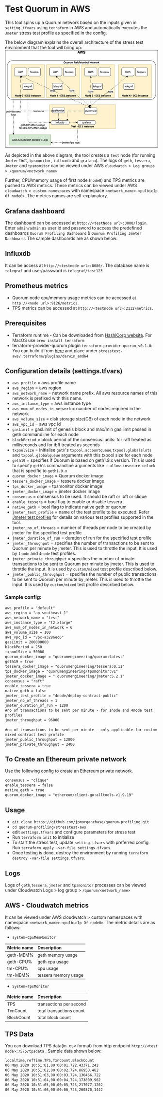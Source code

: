 
 # Test Quorum in AWS
 This tool spins up a Quorum network based on the inputs given in `setting.tfvars` using `terraform` in AWS and automatically executes the `Jmeter` stress test profile as specified in the config. 
 
 The below diagram explains the overall architecture of the stress test environment that the tool will bring up:
 ![architecture](StressTestArch.jpg) 
 
 As depicted in the above diagram, the tool creates a `test` node (for running `Jmeter` test, `tpsmonitor`, `influxdb` and `grafana`). The logs of `geth`, `tessera`, `Jmeter` and `tpsmonitor` can be viewed under AWS `cloudwatch > Log groups > /quorum/<network_name>`
 
 Further, CPU/memory usage of first node (`node0`) and TPS metrics are pushed to AWS metrics. These metrics can be viewed under AWS `cloudwatch > custom namespaces` with namespace `<network_name>-<pulbicIp Of node0>`. The metrics names are self-explanatory.
 
 ## Grafana dashboard 
 The dashboard can be accessed at `http://<testNode url>:3000/login`. Enter `admin/admin`  as user id and password to access the predefined dashboards `Quorum Profiling Dashboard` & `Quorum Profiling Jmeter Dashboard`. The sample dashboards are as shown below:

 ## Influxdb 
 It can be access at `http://<testnode url>:8086/`. The database name is  `telegraf` and user/password is `telegraf/test123`.

 ## Prometheus metrics  
 * Quorum node cpu/memory usage metrics can be accessed at `http://<node url>:9126/metrics`.
 * TPS metrics can be accessed at `http://<testnode url>:2112/metrics`.
 

 ## Prerequisites
 * Terraform runtime - Can be downloaded from [HashiCorp website](https://www.terraform.io/downloads.html). For MacOS use `brew install terraform`
 * terraform-provider-quorum plugin `terraform-provider-quorum_v0.1.0`: You can build it from [here](https://github.com/jpmorganchase/terraform-provider-quorum) and place under `stresstest-aws/.terraform/plugins/darwin_amd64` 
 

 ## Configuration details (settings.tfvars)
 - `aws_profile` = aws profile name
 - `aws_region` = aws region
 - `aws_network_name` = network name prefix. All aws resource names of this network is prefixed with this name.
 - `aws_instance_type` = aws instance type
 - `aws_num_of_nodes_in_network` = number of nodes required in the network
 - `aws_volume_size` = disk storage size(GB) of each node in the network
 - `aws_vpc_id` = aws vpc id 
 - `gasLimit` = gasLimit of genesis block and max/min gas limit passed in geth commandline for each node
 - `blockPeriod` = block period of the consensus. units: for raft treated as milliseconds and for ibft treated as seconds
 - `txpoolSize` = initialise `geth`'s `txpool.accountqueue`,`txpool.globalslots` and `txpool.globalqueue` arguments with this txpool size for each node
 -  `geth19` = specifies if Quorum is based on geth1.9.x version. This is used to specify `geth`'s commandline arguments like `--allow-insecure-unlock` that is specific to `geth1.9.x`
 - `quorum_docker_image` = Quorum docker image
 - `tessera_docker_image` = tessera docker image
 - `tps_docker_image` = tpsmonitor docker image
 - `jmeter_docker_image` = jmeter docker image
 - `consensus` = consensus to be used. It should be raft or ibft or clique
 - `enable_tessera` = bool flag to enable or disable tessera
 - `native_geth` = bool flag to indicate native geth or quorum
 - `jmeter_test_profile` = name of the test profile to be executed. Refer [Jmeter test profiles](jmeter-test/README.md) for details on various test profiles supported in the tool.
 - `jmeter_no_of_threads` = number of threads per node to be created by jmeter for the specified test profile
 - `jmeter_duration_of_run` = duration of run for the specified test profile
 - `jmeter_throughput` = specifies the number of transactions to be sent to Quorum per minute by jmeter. This is used to throttle the input. It is used by `1node` and `4node` test profiles.
 - `jmeter_private_throughput` = specifies the number of private transactions to be sent to Quorum per minute by jmeter. This is used to throttle the input. It is used by `custom/mixed` test profile described below.
 - `jmeter_public_throughput` = specifies the number of public transactions to be sent to Quorum per minute by jmeter. This is used to throttle the input. It is used by `custom/mixed` test profile described below.
 ### Sample config:
 ```
aws_profile = "default"
aws_region = "ap-southeast-1"
 aws_network_name = "test"
 aws_instance_type = "t2.xlarge"
 aws_num_of_nodes_in_network = 6
 aws_volume_size = 100
 aws_vpc_id = "vpc-a3286ec6"
 gasLimit = 200000000
 blockPeriod = 250
 txpoolSize = 50000
 quorum_docker_image = "quorumengineering/quorum:latest"
 geth19 = true
 tessera_docker_image = "quorumengineering/tessera:0.11"
 tps_docker_image = "quorumengineering/tpsmonitor:v1"
 jmeter_docker_image = " quorumengineering/jmeter:5.2.1"
 consensus = "raft"
 enable_tessera = true
 native_geth = false
jmeter_test_profile = "4node/deploy-contract-public"
jmeter_no_of_threads = 1
jmeter_duration_of_run = 1200
#no of transactions to be sent per minute - for 1node and 4node test profiles
jmeter_throughput = 96000

#no of transactions to be sent per minute - only applicable for custom mixed contract test profile
jmeter_public_throughput = 12000
jmeter_private_throughput = 2400
```

## To Create an Ethereum private network
Use the following config to create an Ethereum private network.
```
consensus = "clique"
enable_tessera = false
native_geth = true
quorum_docker_image = "ethereum/client-go:alltools-v1.9.19"
```

## Usage
 - `git clone https://github.com/jpmorganchase/quorum-profiling.git`
 - `cd quorum-profiling/stresstest-aws`
 - edit `settings.tfvars` and configure parameters for stress test
 - Run `terraform init` to initialize
 - To start the stress test, update `setting.tfvars` with preferred config.
 Run `terraform apply -var-file settings.tfvars`. 
 - Once testing is done, destroy the environment by running `terraform destroy -var-file settings.tfvars`.


## Logs
Logs of `geth`,`tessera`, `jmeter` and `tpsmonitor` processes can be viewed under Cloudwatch Logs > log group > `/quorum/<network_name>`

## AWS - Cloudwatch metrics
 It can be viewed under AWS cloudwatch > custom namespaces with namespace `<network_name>-<pulbicIp Of node0>`. 
 The metric details are as follows:
 - `system=CpuMemMonitor`
 
 | Metric name | Description |
 | :----------- |:----------- |
 | geth-MEM% | geth memory usage |
 | geth-CPU% | geth cpu usage |
 | tm-CPU%   | cpu usage    |
 | tm-MEM%   | tessera memory usage |

 - `System=TpsMonitor`
 
 | Metric name | Description |
  | :----------- | :----------- |
  | TPS | transactions per second |
  | TxnCount  | total transactions count   |
  | BlockCount   | total block count |


## TPS Data
You can download TPS data(in .csv format) from http endpoint `http://<test node>:7575/tpsdata`
. Sample data shown below:
```
localTime,refTime,TPS,TxnCount,BlockCount
06 May 2020 10:51:01,00:00:01,722,43371,242
06 May 2020 10:51:02,00:00:02,724,86950,482
06 May 2020 10:51:03,00:00:03,724,130466,722
06 May 2020 10:51:04,00:00:04,724,173809,962
06 May 2020 10:51:05,00:00:05,723,217077,1202
06 May 2020 10:51:06,00:00:06,723,260370,1442
```

  

     